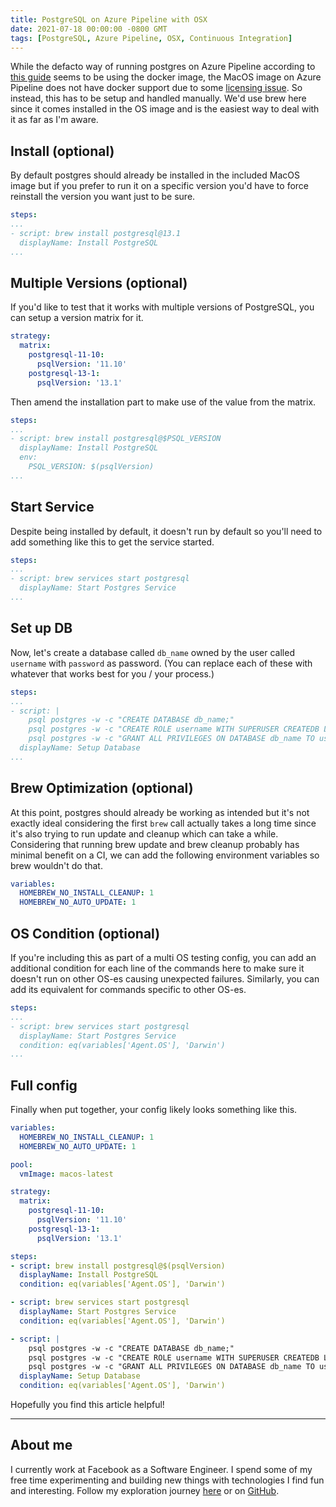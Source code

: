 ```yaml
---
title: PostgreSQL on Azure Pipeline with OSX
date: 2021-07-18 00:00:00 -0800 GMT
tags: [PostgreSQL, Azure Pipeline, OSX, Continuous Integration]
---
```


While the defacto way of running postgres on Azure Pipeline according to [this guide](https://devblogs.microsoft.com/devops/using-containerized-services-in-your-pipeline/) seems to be using the docker image, the MacOS image on Azure Pipeline does not have docker support due to some [licensing issue](https://github.com/actions/virtual-environments/issues/2150). So instead, this has to be setup and handled manually. We'd use brew here since it comes installed in the OS image and is the easiest way to deal with it as far as I'm aware. 

## Install (optional) 

By default postgres should already be installed in the included MacOS image but if you prefer to run it on a specific version you'd have to force reinstall the version you want just to be sure.

```yaml
steps:
...
- script: brew install postgresql@13.1
  displayName: Install PostgreSQL
...
```

## Multiple Versions (optional) 

If you'd like to test that it works with multiple versions of PostgreSQL, you can setup a version matrix for it. 

```yaml
strategy:
  matrix:
    postgresql-11-10:
      psqlVersion: '11.10'
    postgresql-13-1:
      psqlVersion: '13.1'
```

Then amend the installation part to make use of the value from the matrix. 

```yaml
steps:
...
- script: brew install postgresql@$PSQL_VERSION
  displayName: Install PostgreSQL
  env:
    PSQL_VERSION: $(psqlVersion)
...
```

## Start Service

Despite being installed by default, it doesn't run by default so you'll need to add something like this to get the service started. 

```yaml
steps:
...
- script: brew services start postgresql
  displayName: Start Postgres Service
...
```

## Set up DB

Now, let's create a database called `db_name` owned by the user called `username` with `password` as password. (You can replace each of these with whatever that works best for you / your process.) 

```yaml
steps:
...
- script: |
    psql postgres -w -c "CREATE DATABASE db_name;"
    psql postgres -w -c "CREATE ROLE username WITH SUPERUSER CREATEDB LOGIN ENCRYPTED PASSWORD 'password';"
    psql postgres -w -c "GRANT ALL PRIVILEGES ON DATABASE db_name TO username;"
  displayName: Setup Database
...
```

## Brew Optimization (optional)

At this point, postgres should already be working as intended but it's not exactly ideal considering the first `brew` call actually takes a long time since it's also trying to run update and cleanup which can take a while. Considering that running brew update and brew cleanup probably has minimal benefit on a CI, we can add the following environment variables so brew wouldn't do that.

```yaml
variables:
  HOMEBREW_NO_INSTALL_CLEANUP: 1
  HOMEBREW_NO_AUTO_UPDATE: 1
```

## OS Condition (optional)

If you're including this as part of a multi OS testing config, you can add an additional condition for each line of the commands here to make sure it doesn't run on other OS-es causing unexpected failures. Similarly, you can add its equivalent for commands specific to other OS-es. 

```yaml
steps:
...
- script: brew services start postgresql
  displayName: Start Postgres Service
  condition: eq(variables['Agent.OS'], 'Darwin')
...
```

## Full config

Finally when put together, your config likely looks something like this.

```yaml
variables:
  HOMEBREW_NO_INSTALL_CLEANUP: 1
  HOMEBREW_NO_AUTO_UPDATE: 1

pool:
  vmImage: macos-latest

strategy:
  matrix:
    postgresql-11-10:
      psqlVersion: '11.10'
    postgresql-13-1:
      psqlVersion: '13.1'

steps:
- script: brew install postgresql@$(psqlVersion)
  displayName: Install PostgreSQL
  condition: eq(variables['Agent.OS'], 'Darwin')

- script: brew services start postgresql
  displayName: Start Postgres Service
  condition: eq(variables['Agent.OS'], 'Darwin')

- script: |
    psql postgres -w -c "CREATE DATABASE db_name;"
    psql postgres -w -c "CREATE ROLE username WITH SUPERUSER CREATEDB LOGIN ENCRYPTED PASSWORD 'password';"
    psql postgres -w -c "GRANT ALL PRIVILEGES ON DATABASE db_name TO username;"
  displayName: Setup Database
  condition: eq(variables['Agent.OS'], 'Darwin')
```

Hopefully you find this article helpful!

---

## About me

I currently work at Facebook as a Software Engineer. I spend some of my free time experimenting and building new things with technologies I find fun and interesting. Follow my exploration journey [here](https://binhong.me/blog) or on [GitHub](https://github.com/binhonglee).
